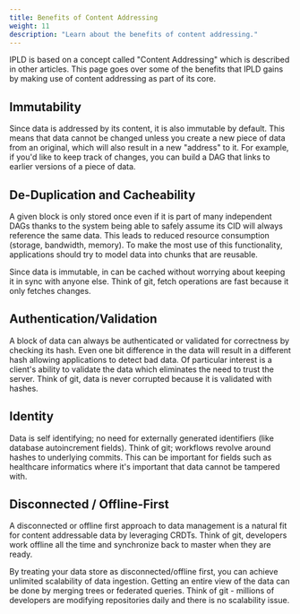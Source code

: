 ```yaml
---
title: Benefits of Content Addressing
weight: 11
description: "Learn about the benefits of content addressing."
---
```


IPLD is based on a concept called "Content Addressing" which is described in other articles.
This page goes over some of the benefits that IPLD gains by making use of content addressing as part of its core.

## Immutability

Since data is addressed by its content, it is also immutable by default.
This means that data cannot be changed unless you create a new piece of data from an original, which will also result in a new "address" to it.
For example, if you'd like to keep track of changes, you can build a DAG that links to earlier versions of a piece of data.

## De-Duplication and Cacheability

A given block is only stored once even if it is part of many independent DAGs thanks to the system being able to safely assume its CID will always reference the same data.
This leads to reduced resource consumption (storage, bandwidth, memory).
To make the most use of this functionality, applications should try to model data into chunks that are reusable.

Since data is immutable, in can be cached without worrying about keeping it in sync with anyone else.
Think of git, fetch operations are fast because it only fetches changes.

## Authentication/Validation

A block of data can always be authenticated or validated for correctness by checking its hash.
Even one bit difference in the data will result in a different hash allowing applications to detect bad data.
Of particular interest is a client's ability to validate the data which eliminates the need to trust the server.
Think of git, data is never corrupted because it is validated with hashes.

## Identity

Data is self identifying; no need for externally generated identifiers (like database autoincrement fields).
Think of git; workflows revolve around hashes to underlying commits.
This can be important for fields such as healthcare informatics where it's important that data cannot be tampered with.

## Disconnected / Offline-First

A disconnected or offline first approach to data management is a natural fit for content addressable data by leveraging CRDTs.
Think of git, developers work offline all the time and synchronize back to master when they are ready.

By treating your data store as disconnected/offline first, you can achieve unlimited scalability of data ingestion.
Getting an entire view of the data can be done by merging trees or federated queries.
Think of git - millions of developers are modifying repositories daily and there is no scalability issue.
